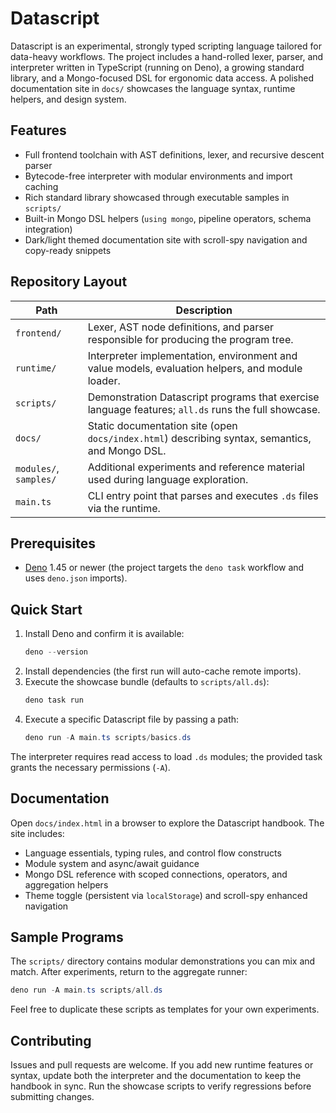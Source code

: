 # Datascript

Datascript is an experimental, strongly typed scripting language tailored for data-heavy workflows. The project includes a hand-rolled lexer, parser, and interpreter written in TypeScript (running on Deno), a growing standard library, and a Mongo-focused DSL for ergonomic data access. A polished documentation site in `docs/` showcases the language syntax, runtime helpers, and design system.

## Features

- Full frontend toolchain with AST definitions, lexer, and recursive descent parser
- Bytecode-free interpreter with modular environments and import caching
- Rich standard library showcased through executable samples in `scripts/`
- Built-in Mongo DSL helpers (`using mongo`, pipeline operators, schema integration)
- Dark/light themed documentation site with scroll-spy navigation and copy-ready snippets

## Repository Layout

| Path | Description |
| --- | --- |
| `frontend/` | Lexer, AST node definitions, and parser responsible for producing the program tree. |
| `runtime/` | Interpreter implementation, environment and value models, evaluation helpers, and module loader. |
| `scripts/` | Demonstration Datascript programs that exercise language features; `all.ds` runs the full showcase. |
| `docs/` | Static documentation site (open `docs/index.html`) describing syntax, semantics, and Mongo DSL. |
| `modules/`, `samples/` | Additional experiments and reference material used during language exploration. |
| `main.ts` | CLI entry point that parses and executes `.ds` files via the runtime. |

## Prerequisites

- [Deno](https://deno.land/) 1.45 or newer (the project targets the `deno task` workflow and uses `deno.json` imports).

## Quick Start

1. Install Deno and confirm it is available:
   ```powershell
   deno --version
   ```
2. Install dependencies (the first run will auto-cache remote imports).
3. Execute the showcase bundle (defaults to `scripts/all.ds`):
   ```powershell
   deno task run
   ```
4. Execute a specific Datascript file by passing a path:
   ```powershell
   deno run -A main.ts scripts/basics.ds
   ```

The interpreter requires read access to load `.ds` modules; the provided task grants the necessary permissions (`-A`).

## Documentation

Open `docs/index.html` in a browser to explore the Datascript handbook. The site includes:

- Language essentials, typing rules, and control flow constructs
- Module system and async/await guidance
- Mongo DSL reference with scoped connections, operators, and aggregation helpers
- Theme toggle (persistent via `localStorage`) and scroll-spy enhanced navigation

## Sample Programs

The `scripts/` directory contains modular demonstrations you can mix and match. After experiments, return to the aggregate runner:

```powershell
deno run -A main.ts scripts/all.ds
```

Feel free to duplicate these scripts as templates for your own experiments.

## Contributing

Issues and pull requests are welcome. If you add new runtime features or syntax, update both the interpreter and the documentation to keep the handbook in sync. Run the showcase scripts to verify regressions before submitting changes.
